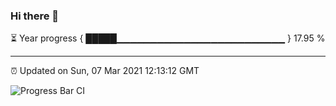 ### Hi there 👋

⏳ Year progress { █████▁▁▁▁▁▁▁▁▁▁▁▁▁▁▁▁▁▁▁▁▁▁▁▁▁ } 17.95 %

---

⏰ Updated on Sun, 07 Mar 2021 12:13:12 GMT

![Progress Bar CI](https://github.com/liununu/liununu/workflows/Progress%20Bar%20CI/badge.svg)
